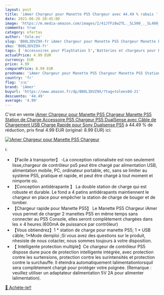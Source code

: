```yaml
---
layout: post
title: 'iAmer Chargeur pour Manette PS5 Chargeur avec 44.49 % rabais '
date: 2021-06-26 20:45:00
image: 'https://m.media-amazon.com/images/I/41JfFz8w2TL._SL500_._SL400_.jpg'
comments: true
category: ofertas
author: 'tole.es'
slug: 'B08L3DVZ9X-fr iAmer Chargeur pour Manette PS5 Chargeur Manette PS5...'
sku: 'B08L3DVZ9X-fr'
tags: [ 'Accessoires pour PlayStation 5','Batteries et chargeurs pour PlayStation 5','Chargeurs pour PlayStation 5','Jeux vidéo','PlayStation 5: Consoles, jeux et accessoires','iamer', ]
actualPrice: 4.99 EUR
currency: EUR
price: 4.99
comparePrice: 8.99 EUR
prodname: 'iAmer Chargeur pour Manette PS5 Chargeur Manette PS5 Station de Charge Accessoire PS5 Chargeur PS5 DualSense avec Câble de Chargement USB Charge Rapide pour Sony Dualsense PS5'
country: 'fr'
flag: '🇫🇷'
brand: 'iAmer'
buyurl: 'https://www.amazon.fr/dp/B08L3DVZ9X/?tag=tolees0d-21'
descuento: '44.49'
average: '4.99'
---
```


C'est en vente [iAmer Chargeur pour Manette PS5 Chargeur Manette PS5 Station de Charge Accessoire PS5 Chargeur PS5 DualSense avec Câble de Chargement USB Charge Rapide pour Sony Dualsense PS5](https://www.amazon.fr/dp/B08L3DVZ9X/?tag=tolees0d-21)  à  44.49 % de réduction, prix final  4.99 EUR (original: 8.99 EUR) ici:

[![iAmer Chargeur pour Manette PS5 Chargeur](https://m.media-amazon.com/images/I/41JfFz8w2TL._SL500_._SL400_.jpg)](https://www.amazon.fr/dp/B08L3DVZ9X/?tag=tolees0d-21)

ℹ️:

- 【Facile à transporter】 -La conception rationalisée est non seulement lisse,chargeur de contrôleur ps5 peut être chargé par alimentation USB, alimentation mobile, PC, ordinateur portable, etc, sans se limiter au système PS5, pratique et rapide, et peut être chargé à tout moment et nimporte où.
- 【Conception antidérapante 】 La double station de charge qui est robuste et durable. Le fond a 4 patins antidérapants maintiennent le chargeur en place pour empêcher la station de charge de bouger et de tomber.
- 【Chargeur rapide pour Manette PS5】 Le Manette PS5 Chargeur iAmer vous permet de charger 2 manettes PS5 en même temps sans connecter au PS5 Console, elles seront complètement chargées dans les ≤ 4 heures.(600mA de puissance par contrôleur)
- 【Vous obtiendrez】1 * station de charge pour manette PS5; 1 * USB câble; 1*Mode demploi ;Si vous avez des questions sur le produit, nhesiste de nous cotacter, nous sommes toujours à votre disposition.
- 【 Intelligente protection multiple】Ce chargeur de contrôleur PS5 dispose dune puce de protection intelligente intégrée, avec protection contre les surtensions, protection contre les surintensités et protection contre la surchauffe. Il éteindra automatiquement lalimentationlorsquil sera complètement chargé pour protéger votre poignée. (Remarque : veuillez utiliser un adaptateur dalimentation 5V 2A pour alimenter lalimentation).

[🛒 Achète-le!!](https://www.amazon.fr/dp/B08L3DVZ9X/?tag=tolees0d-21)
